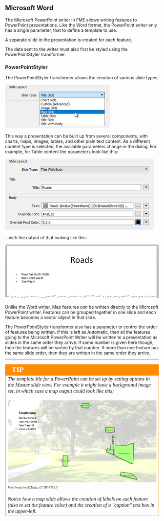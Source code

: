 ## Microsoft Word ##
The Microsoft PowerPoint writer in FME allows writing features to PowerPoint presentations. Like the Word format, the PowerPoint writer only has a single parameter, that to define a template to use.

A separate slide in the presentation is created for each feature.

The data sent to the writer must also first be styled using the PowerPointStyler transformer. 


### PowerPointStyler ###
The PowerPointStyler transformer allows the creation of various slide types:

![](./Images/Img5.003.PPTStylerSlideTypes.png)

This way a presentation can be built up from several components, with charts, maps, images, tables, and other plain text content. As a different content type is selected, the available parameters change in the dialog. For example, for Table content the parameters look like this:

![](./Images/Img5.004.PPTStylerTitleContent.png)

...with the output of that looking like this:

![](./Images/Img5.005.PPTTitleBodyOutput.png)


Unlike the Word writer, Map features *can* be written directly to the Microsoft PowerPoint writer. Features can be grouped together in one slide and each feature becomes a vector object in that slide.

The PowerPointStyler transformer also has a parameter to control the order of features being written. If this is left as Automatic, then all the features going to the Microsoft PowerPoint Writer will be written to a presentation as slides in the same order they arrive. If some number is given here though, then the features will be sorted by that number. If more than one feature has the same slide order, then they are written in the same order they arrive.

---

<!--Tip Section--> 

<table style="border-spacing: 0px">
<tr>
<td style="vertical-align:middle;background-color:darkorange;border: 2px solid darkorange">
<i class="fa fa-info-circle fa-lg fa-pull-left fa-fw" style="color:white;padding-right: 12px;vertical-align:text-top"></i>
<span style="color:white;font-size:x-large;font-weight: bold;font-family:serif">TIP</span>
</td>
</tr>

<tr>
<td style="border: 1px solid darkorange">
<span style="font-family:serif; font-style:italic; font-size:larger">
The template file for a PowerPoint can be set up by setting options in the Master slide view. For example it might have a background image set, in which case a map output could look like this:
<br><br><img src="./Images/Img5.006.PPTMapOutput.png">
<br><span style="font-style:italic;font-size:x-small">Park Image by <a href="https://www.flickr.com/photos/ocparks/">OCParks</a>, CC BY-ND 2.0</span> 
<br><br>Notice how a map slide allows the creation of labels on each feature (also to set the feature color) and the creation of a "caption" text box in the upper-left.
</span>
</td>
</tr>
</table>

 
